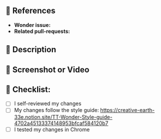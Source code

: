 ## :pushpin: References

- **Wonder issue:**
- **Related pull-requests:**

## :blue_book: Description

## :movie_camera: Screenshot or Video

## :cake: Checklist:

- [ ] I self-reviewed my changes
- [ ] My changes follow the style guide: https://creative-earth-33e.notion.site/TT-Wonder-Style-guide-4702a45133374148953bfcaf584120b7
- [ ] I tested my changes in Chrome
